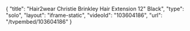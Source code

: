 {
    "title": "Hair2wear Christie Brinkley Hair Extension  12\" Black",
    "type": "solo",
    "layout": "iframe-static",
    "videoId": "103604186",
    "url": "\/tvpembed\/103604186"
}